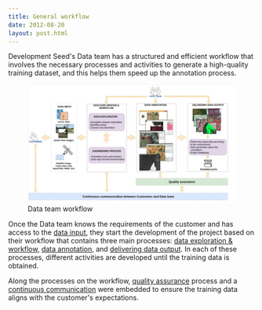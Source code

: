```yaml
---
title: General workflow
date: 2012-08-20
layout: post.html
---
```


Development Seed's Data team has a structured and efficient workflow that involves the necessary processes and activities to generate a high-quality training dataset, and this helps them speed up the annotation process.

<figure class="align-center">
 <img src="/assets/images/data_team_workflow_qa.jpg"/>
 <figcaption>Data team workflow</figcaption>
</figure>
 
Once the Data team knows the requirements of the customer and has access to the [data input](/../workflow/data-input/), they start the development of the project based on their workflow that contains three main processes: [data exploration & workflow](/../workflow/data-exploration-workflow/), [data annotation](/../workflow/data-annotation/), and [delivering data output](/../workflow/delivering-data-output/). In each of these processes, different activities are developed until the training data is obtained.
 
Along the processes on the workflow, [quality assurance](/../workflow/quality-assurance/) process and a  [continuous communication](/../workflow/continuous-communication/) were embedded to ensure the training data aligns with the customer's expectations.
